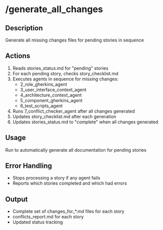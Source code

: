 # /generate_all_changes

## Description
Generate all missing changes files for pending stories in sequence

## Actions
1. Reads stories_status.md for "pending" stories
2. For each pending story, checks story_checklist.md
3. Executes agents in sequence for missing changes:
   - 2_role_gherkins_agent
   - 3_user_interface_context_agent
   - 4_architecture_context_agent
   - 5_component_gherkins_agent
   - 6_test_scripts_agent
4. Runs 7_conflict_checker_agent after all changes generated
5. Updates story_checklist.md after each generation
6. Updates stories_status.md to "complete" when all changes generated

## Usage
Run to automatically generate all documentation for pending stories

## Error Handling
- Stops processing a story if any agent fails
- Reports which stories completed and which had errors

## Output
- Complete set of changes_for_*.md files for each story
- conflicts_report.md for each story
- Updated status tracking